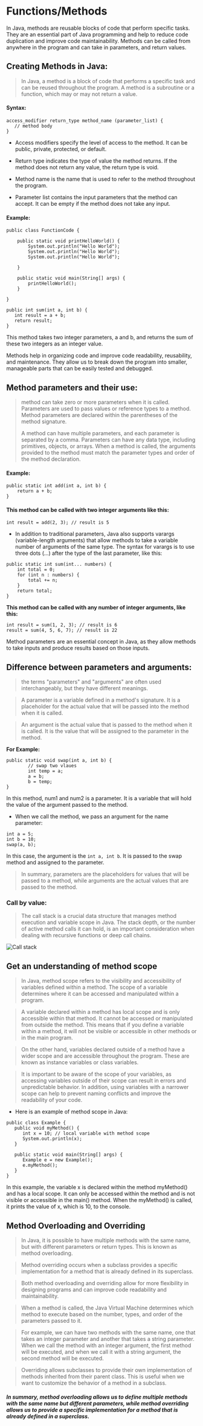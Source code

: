 # Functions/Methods

In Java, methods are reusable blocks of code that perform specific tasks. They are an essential part of Java programming and help to reduce code duplication and improve code maintainability. Methods can be called from anywhere in the program and can take in parameters, and return values.

## Creating Methods in Java:

> In Java, a method is a block of code that performs a specific task and can be reused throughout the program. A method is a subroutine or a function, which may or may not return a value.

#### Syntax:

```
access_modifier return_type method_name (parameter_list) {
   // method body
}
```

- Access modifiers specify the level of access to the method. It can be public, private, protected, or default.

- Return type indicates the type of value the method returns. If the method does not return any value, the return type is void.

- Method name is the name that is used to refer to the method throughout the program.

- Parameter list contains the input parameters that the method can accept. It can be empty if the method does not take any input.

#### Example:

```
public class FunctionCode {

    public static void printHelloWorld() {
        System.out.println("Hello World");
        System.out.println("Hello World");
        System.out.println("Hello World");

    }

    public static void main(String[] args) {
        printHelloWorld();
    }

}
```

```
public int sum(int a, int b) {
   int result = a + b;
   return result;
}
```

This method takes two integer parameters, a and b, and returns the sum of these two integers as an integer value.

Methods help in organizing code and improve code readability, reusability, and maintenance. They allow us to break down the program into smaller, manageable parts that can be easily tested and debugged.

## Method parameters and their use:

> method can take zero or more parameters when it is called. Parameters are used to pass values or reference types to a method. Method parameters are declared within the parentheses of the method signature.
>
> A method can have multiple parameters, and each parameter is separated by a comma. Parameters can have any data type, including primitives, objects, or arrays. When a method is called, the arguments provided to the method must match the parameter types and order of the method declaration.

#### Example:

```
public static int add(int a, int b) {
    return a + b;
}
```

#### This method can be called with two integer arguments like this:

```
int result = add(2, 3); // result is 5
```

- In addition to traditional parameters, Java also supports varargs (variable-length arguments) that allow methods to take a variable number of arguments of the same type. The syntax for varargs is to use three dots (...) after the type of the last parameter, like this:

```
public static int sum(int... numbers) {
    int total = 0;
    for (int n : numbers) {
        total += n;
    }
    return total;
}
```

**This method can be called with any number of integer arguments, like this:**

```
int result = sum(1, 2, 3); // result is 6
result = sum(4, 5, 6, 7); // result is 22
```

Method parameters are an essential concept in Java, as they allow methods to take inputs and produce results based on those inputs.

## Difference between parameters and arguments:

> the terms "parameters" and "arguments" are often used interchangeably, but they have different meanings.

> A parameter is a variable defined in a method's signature. It is a placeholder for the actual value that will be passed into the method when it is called.

> An argument is the actual value that is passed to the method when it is called. It is the value that will be assigned to the parameter in the method.

**For Example:**

```
public static void swap(int a, int b) {
        // swap two vlaues
        int temp = a;
        a = b;
        b = temp;
}
```

In this method, num1 and num2 is a parameter. It is a variable that will hold the value of the argument passed to the method.

- When we call the method, we pass an argument for the name parameter:

```
int a = 5;
int b = 10;
swap(a, b);
```

In this case, the argument is the `int a, int b`. It is passed to the swap method and assigned to the parameter.

> In summary, parameters are the placeholders for values that will be passed to a method, while arguments are the actual values that are passed to the method.

### Call by value:

> The call stack is a crucial data structure that manages method execution and variable scope in Java. The stack depth, or the number of active method calls it can hold, is an important consideration when dealing with recursive functions or deep call chains.

![Call stack](../src/Call-stack.png)

## Get an understanding of method scope

> In Java, method scope refers to the visibility and accessibility of variables defined within a method. The scope of a variable determines where it can be accessed and manipulated within a program.

> A variable declared within a method has local scope and is only accessible within that method. It cannot be accessed or manipulated from outside the method. This means that if you define a variable within a method, it will not be visible or accessible in other methods or in the main program.

> On the other hand, variables declared outside of a method have a wider scope and are accessible throughout the program. These are known as instance variables or class variables.

> It is important to be aware of the scope of your variables, as accessing variables outside of their scope can result in errors and unpredictable behavior. In addition, using variables with a narrower scope can help to prevent naming conflicts and improve the readability of your code.

- Here is an example of method scope in Java:

```
public class Example {
   public void myMethod() {
      int x = 10; // local variable with method scope
      System.out.println(x);
   }

   public static void main(String[] args) {
      Example e = new Example();
      e.myMethod();
   }
}
```

In this example, the variable x is declared within the method myMethod() and has a local scope. It can only be accessed within the method and is not visible or accessible in the main() method. When the myMethod() is called, it prints the value of x, which is 10, to the console.

## Method Overloading and Overriding

> In Java, it is possible to have multiple methods with the same name, but with different parameters or return types. This is known as method overloading.

> Method overriding occurs when a subclass provides a specific implementation for a method that is already defined in its superclass.

> Both method overloading and overriding allow for more flexibility in designing programs and can improve code readability and maintainability.

> When a method is called, the Java Virtual Machine determines which method to execute based on the number, types, and order of the parameters passed to it.

> For example, we can have two methods with the same name, one that takes an integer parameter and another that takes a string parameter. When we call the method with an integer argument, the first method will be executed, and when we call it with a string argument, the second method will be executed.

> Overriding allows subclasses to provide their own implementation of methods inherited from their parent class. This is useful when we want to customize the behavior of a method in a subclass.

##### In summary, method overloading allows us to define multiple methods with the same name but different parameters, while method overriding allows us to provide a specific implementation for a method that is already defined in a superclass.
